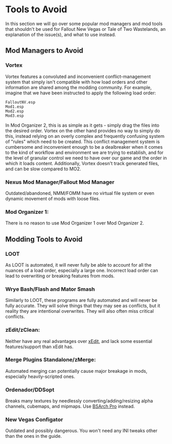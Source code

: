 ﻿# Tools to Avoid

In this section we will go over some popular mod managers and mod tools that shouldn't be used for
Fallout New Vegas or Tale of Two Wastelands, an explanation of the issue(s), and what to use instead.

## Mod Managers to Avoid

### Vortex

Vortex features a convoluted and inconvenient conflict-management system that simply isn't compatible
with how load orders and other information are shared among the modding community. For example, imagine
that we have been instructed to apply the following load order:

```
FalloutNV.esp
Mod1.esp
Mod2.esp
Mod3.esp
```

In Mod Organizer 2, this is as simple as it gets - simply drag the files into the desired order.
Vortex on the other hand provides no way to simply do this, instead relying on an overly complex and
frequently confusing system of "rules" which need to be created. This conflict management system is
cumbersome and inconvenient enough to be a dealbreaker when it comes to the kind of workflow and
environment we are trying to establish, and for the level of granular control we need to have over
our game and the order in which it loads content. Additionally, Vortex doesn't track generated files,
and can be slow compared to MO2.

### Nexus Mod Manager/Fallout Mod Manager

Outdated/abandoned, NMM/FOMM have no virtual file system or even dynamic movement of mods with loose files.

### Mod Organizer 1:

There is no reason to use Mod Organizer 1 over Mod Organizer 2.

## Modding Tools to Avoid

### LOOT

As LOOT is automated, it will never fully be able to account for all the nuances of a load order, especially a large one.
Incorrect load order can lead to overwriting or breaking features from mods.

### Wrye Bash/Flash and Mator Smash

Similarly to LOOT, these programs are fully automated and will never be fully accurate. They will solve things that they
may see as conflicts, but it reality they are intentional overwrites. They will also often miss critical conflicts.

### zEdit/zClean:

Neither have any real advantages over [xEdit](https://www.nexusmods.com/newvegas/mods/34703), and lack some essential
features/support than xEdit has.

### Merge Plugins Standalone/zMerge:

Automated merging can potentially cause major breakage in mods, especially heavily-scripted ones.

### Ordenador/DDSopt

Breaks many textures by needlessly converting/adding/resizing alpha channels, cubemaps, and mipmaps. Use
[BSArch Pro](https://www.nexusmods.com/fallout4/mods/63243) instead.

### New Vegas Configator

Outdated and possibly dangerous. You won't need any INI tweaks other than the ones in the guide.
